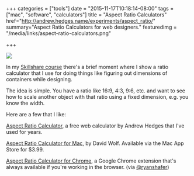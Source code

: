 +++
categories = ["tools"]
date = "2015-11-17T10:18:14-08:00"
tags = ["mac", "software", "calculators"]
title = "Aspect Ratio Calculators"
href="http://andrew.hedges.name/experiments/aspect_ratio/"
summary="Aspect Ratio Calculators for web designers."
featuredimg = "/media/links/aspect-ratio-calculators.png"

+++

<img src="/media/links/aspect-ratio-calculators.png" />


In my <a href="https://www.skillshare.com/classes/design/Rapid-Wireframing-Finding-the-Right-Product-Design/1947996659/">Skillshare course</a> there's a brief moment where I show a ratio calculator that I use for doing things like figuring out dimensions of containers while designing.

The idea is simple. You have a ratio like 16:9, 4:3, 9:6, etc. and want to see how to scale another object with that ratio using a fixed dimension, e.g. you know the width.

Here are a few that I like:

<a href="http://andrew.hedges.name/experiments/aspect_ratio/">Aspect Ratio Calculator</a>, a free web calculator by Andrew Hedges that I've used for years.

<a href="https://itunes.apple.com/us/app/aspect-ratio-calculator/id498701237">Aspect Ratio Calculator for Mac</a>, by  David Wolf. Available via the Mac App Store for $3.99.

<a href="https://chrome.google.com/webstore/detail/aspect-ratio-calculator/klgkjdnciknlegnojnpgpofagaophdei">Aspect Ratio Calculator for Chrome</a>, a Google Chrome extension that's always available if you're working in the browser. (via <a href="https://twitter.com/ryanshafer/status/666699421640470529">@ryanshafer</a>)

